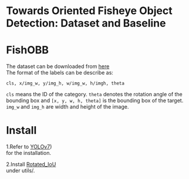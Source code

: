 Towards Oriented Fisheye Object Detection: Dataset and Baseline
===

FishOBB
===
The dataset can be downloaded from [here](https://pan.baidu.com/s/1NaTZuoIslkxCGQQTKQsQRA?pwd=yndg)<br>
The format of the labels can be describe as: <br>
```
cls, x/img_w, y/img_h, w/img_w, h/imgh, theta
```
`cls` means the ID of the category. `theta` denotes the rotation angle of the bounding box and `[x, y, w, h, theta]` is the bounding box of the target. `img_w` and `img_h` are width and height of the image.

Install
===
1.Refer to [YOLOv7](https://github.com/WongKinYiu/yolov7))<br> for the installation.

2.Install [Rotated_IoU](https://github.com/lilanxiao/Rotated_IoU)<br> under utils/.


